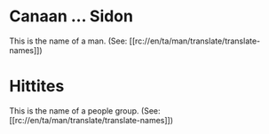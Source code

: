 # Canaan ... Sidon

This is the name of a man. (See: [[rc://en/ta/man/translate/translate-names]])

# Hittites

This is the name of a people group. (See: [[rc://en/ta/man/translate/translate-names]])


